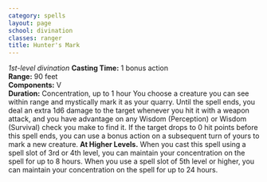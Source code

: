 ```yaml
---
category: spells
layout: page
school: divination
classes: ranger
title: Hunter's Mark 
---
```

_1st-level divination_ 
**Casting Time:** 1 bonus action    
**Range:** 90 feet    
**Components:** V    
**Duration:** Concentration, up to 1 hour 
You choose a creature you can see within range and mystically mark it as your quarry. Until the spell ends, you deal an extra 1d6 damage to the target whenever you hit it with a weapon attack, and you have advantage on any Wisdom (Perception) or Wisdom (Survival) check you make to find it. If the target drops to 0 hit points before this spell ends, you can use a bonus action on a subsequent turn of yours to mark a new creature. 
**At Higher Levels.** When you cast this spell using a spell slot of 3rd or 4th level, you can maintain your concentration on the spell for up to 8 hours. When you use a spell slot of 5th level or higher, you can maintain your concentration on the spell for up to 24 hours.